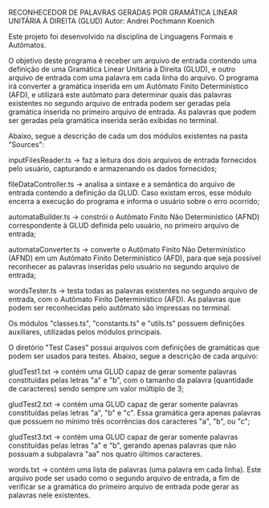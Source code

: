 RECONHECEDOR DE PALAVRAS GERADAS POR GRAMÁTICA LINEAR UNITÁRIA À DIREITA (GLUD)
Autor: Andrei Pochmann Koenich

Este projeto foi desenvolvido na disciplina de Linguagens Formais e Autômatos.

O objetivo deste programa é receber um arquivo de entrada contendo uma definição de uma Gramática Linear Unitária à Direita (GLUD), e outro arquivo de entrada
com uma palavra em cada linha do arquivo. O programa irá converter a gramática inserida em um Autômato Finito Determinístico (AFD), e utilizará este autômato
para determinar quais das palavras existentes no segundo arquivo de entrada podem ser geradas pela gramática inserida no primeiro arquivo de entrada. As palavras
que podem ser geradas pela gramática inserida serão exibidas no terminal.

Abaixo, segue a descrição de cada um dos módulos existentes na pasta "Sources":

inputFilesReader.ts -> faz a leitura dos dois arquivos de entrada fornecidos pelo usuário, capturando e armazenando os dados fornecidos;

fileDataController.ts -> analisa a sintaxe e a semântica do arquivo de entrada contendo a definição da GLUD. Caso existam erros, esse módulo encerra a execução do programa e informa o usuário sobre o erro ocorrido;

automataBuilder.ts -> constrói o Autômato Finito Não Determinístico (AFND) correspondente à GLUD definida pelo usuário, no primeiro arquivo de entrada;

automataConverter.ts -> converte o Autômato Finito Não Determinístico (AFND) em um Autômato Finito Determinístico (AFD), para que seja possível reconhecer as palavras inseridas pelo usuário no segundo arquivo de entrada;

wordsTester.ts -> testa todas as palavras existentes no segundo arquivo de entrada, com o Autômato Finito Determinístico (AFD). As palavras que podem ser reconhecidas pelo autômato são impressas no terminal.

Os módulos "classes.ts", "constants.ts" e "utils.ts" possuem definições auxiliares, utilizadas pelos módulos principais.

O diretório "Test Cases" possui arquivos com definições de gramáticas que podem ser usados para testes. Abaixo, segue a descrição de cada arquivo:

gludTest1.txt -> contém uma GLUD capaz de gerar somente palavras constituídas pelas letras "a" e "b", com o tamanho da palavra (quantidade de caracteres) sendo sempre um valor múltiplo de 3;

gludTest2.txt -> contém uma GLUD capaz de gerar somente palavras constituídas pelas letras "a", "b" e "c". Essa gramática gera apenas palavras que possuem no mínimo três ocorrências dos caracteres "a", "b", ou "c";

gludTest3.txt -> contém uma GLUD capaz de gerar somente palavras constituídas pelas letras "a" e "b", gerando apenas palavras que não possuam a subpalavra "aa" nos quatro últimos caracteres.

words.txt -> contém uma lista de palavras (uma palavra em cada linha). Este arquivo pode ser usado como o segundo arquivo de entrada, a fim de verificar se a gramática do primeiro arquivo de entrada pode gerar as palavras nele existentes.